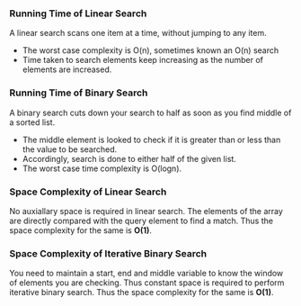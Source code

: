 ### Running Time of Linear Search
A linear search scans one item at a time, without jumping to any item.

   - The worst case complexity is O(n), sometimes known an O(n) search
   - Time taken to search elements keep increasing as the number of elements are increased.

### Running Time of Binary Search
A binary search cuts down your search to half as soon as you find middle of a sorted list.

   - The middle element is looked to check if it is greater than or less than the value to be searched.
   - Accordingly, search is done to either half of the given list.
   - The worst case time complexity is O(logn).

### Space Complexity of Linear Search


No auxiallary space is required in linear search. The elements of the array are directly compared with the query element to find a match. Thus the space complexity for the same is **O(1)**.

### Space Complexity of Iterative Binary Search

You need to maintain a start, end and middle variable to know the window of elements you are checking. Thus constant space is required to perform iterative binary search. Thus the space complexity for the same is **O(1)**.

 
